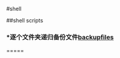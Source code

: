 #shell

##shell  scripts

### *逐个文件夹递归备份文件[backupfiles](https://github.com/segdump/shell/blob/master/backupfiles.sh)
=====
